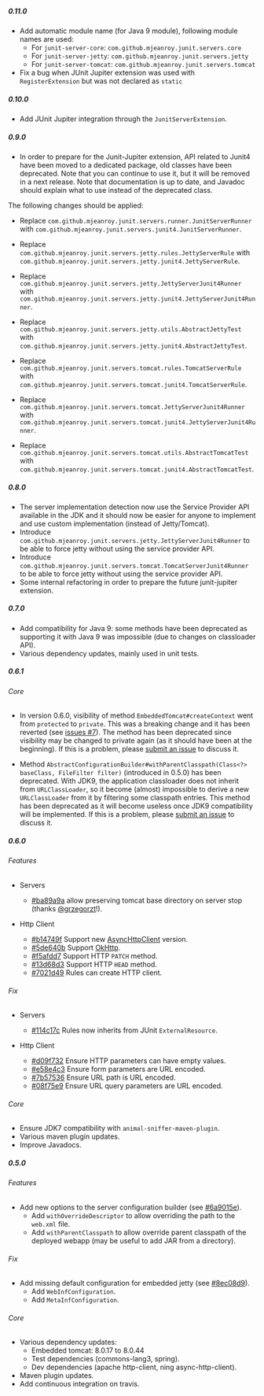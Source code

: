 ##### 0.11.0

- Add automatic module name (for Java 9 module), following module names are used:
  - For `junit-server-core`: `com.github.mjeanroy.junit.servers.core`
  - For `junit-server-jetty`: `com.github.mjeanroy.junit.servers.jetty`
  - For `junit-server-tomcat`: `com.github.mjeanroy.junit.servers.tomcat`
- Fix a bug when JUnit Jupiter extension was used with `RegisterExtension` but was not declared as `static`

##### 0.10.0

- Add JUnit Jupiter integration through the `JunitServerExtension`.

##### 0.9.0

- In order to prepare for the Junit-Jupiter extension, API related to Junit4 have been moved
  to a dedicated package, old classes have been deprecated. Note that you can continue to use it,
  but it will be removed in a next release. Note that documentation is up to date, and Javadoc should
  explain what to use instead of the deprecated class.

The following changes should be applied:
  - Replace `com.github.mjeanroy.junit.servers.runner.JunitServerRunner` with `com.github.mjeanroy.junit.servers.junit4.JunitServerRunner`.

  - Replace `com.github.mjeanroy.junit.servers.jetty.rules.JettyServerRule` with `com.github.mjeanroy.junit.servers.jetty.junit4.JettyServerRule`.
  - Replace `com.github.mjeanroy.junit.servers.jetty.JettyServerJunit4Runner` with `com.github.mjeanroy.junit.servers.jetty.junit4.JettyServerJunit4Runner`.
  - Replace `com.github.mjeanroy.junit.servers.jetty.utils.AbstractJettyTest` with `com.github.mjeanroy.junit.servers.jetty.junit4.AbstractJettyTest`.

  - Replace `com.github.mjeanroy.junit.servers.tomcat.rules.TomcatServerRule` with `com.github.mjeanroy.junit.servers.tomcat.junit4.TomcatServerRule`.
  - Replace `com.github.mjeanroy.junit.servers.tomcat.JettyServerJunit4Runner` with `com.github.mjeanroy.junit.servers.tomcat.junit4.JettyServerJunit4Runner`.
  - Replace `com.github.mjeanroy.junit.servers.tomcat.utils.AbstractTomcatTest` with `com.github.mjeanroy.junit.servers.tomcat.junit4.AbstractTomcatTest`.

##### 0.8.0

- The server implementation detection now use the Service Provider API available in the JDK and it should now be
  easier for anyone to implement and use custom implementation (instead of Jetty/Tomcat).
- Introduce `com.github.mjeanroy.junit.servers.jetty.JettyServerJunit4Runner` to be able to force
  jetty without using the service provider API.
- Introduce `com.github.mjeanroy.junit.servers.tomcat.TomcatServerJunit4Runner` to be able to force
  jetty without using the service provider API.
- Some internal refactoring in order to prepare the future junit-jupiter extension.

##### 0.7.0

- Add compatibility for Java 9: some methods have been deprecated as supporting it with Java 9 was
  impossible (due to changes on classloader API).
- Various dependency updates, mainly used in unit tests.

##### 0.6.1

###### Core

- In version 0.6.0, visibility of method `EmbeddedTomcat#createContext` went from `protected` to `private`. This was a breaking change and it has been reverted (see [issues #7](https://github.com/mjeanroy/junit-servers/issues/7)). The method has been deprecated since visibility may be changed to private again (as it should have been at the beginning). If this is a problem, please [submit an issue](https://github.com/mjeanroy/junit-servers/issues) to discuss it.

- Method `AbstractConfigurationBuilder#withParentClasspath(Class<?> baseClass, FileFilter filter)` (introduced in 0.5.0) has been deprecated. With JDK9, the application classloader does not inherit from `URLClassLoader`, so it become (almost) impossible to derive a new `URLClassLoader` from it by filtering some classpath entries. This method has been deprecated as it will become useless once JDK9 compatibility will be implemented. If this is a problem, please [submit an issue](https://github.com/mjeanroy/junit-servers/issues) to discuss it.

##### 0.6.0

###### Features

- Servers
  - [#ba89a9a](https://github.com/mjeanroy/junit-servers/commit/ba89a9a2ad94c9c5426485c656a25a1dfdc1ebfd) allow preserving tomcat base directory on server stop (thanks [@grzegorzt](https://github.com/grzegorzt)!).

- Http Client
  - [#b14749f](https://github.com/mjeanroy/junit-servers/commit/b14749f5fb4e7f8fa1d90b423b7887bc29d518b7) Support new [AsyncHttpClient](https://github.com/AsyncHttpClient/async-http-client) version.
  - [#5de640b](https://github.com/mjeanroy/junit-servers/commit/5de640b979aabeaea1950272e98fa39b5b7aebc1) Support [OkHttp](http://square.github.io/okhttp/).
  - [#f5afdd7](https://github.com/mjeanroy/junit-servers/commit/f5afdd7e7efc23f129dbf0533fb87f859b26fdc3) Support HTTP `PATCH` method.
  - [#13d68d3](https://github.com/mjeanroy/junit-servers/commit/13d68d3908d245dc9377f755b3665e5fcbe048ec) Support HTTP `HEAD` method.
  - [#7021d49](https://github.com/mjeanroy/junit-servers/commit/7021d49a7ed65d6bfa9a4ca90b0d5ba8a0c3c6ab) Rules can create HTTP client.

###### Fix

- Servers
  - [#114c17c](https://github.com/mjeanroy/junit-servers/commit/114c17ce8121d0e8ded39c95c1db33289a7e0708) Rules now inherits from JUnit `ExternalResource`.

- Http Client
  - [#d09f732](https://github.com/mjeanroy/junit-servers/commit/d09f732f86679f4103ca98904ddc3c4c1ba52995) Ensure HTTP parameters can have empty values.
  - [#e58e4c3](https://github.com/mjeanroy/junit-servers/commit/e58e4c3c4d3f768a89ccab11dc5d97edbbf2cd50) Ensure form parameters are URL encoded.
  - [#7b57536](https://github.com/mjeanroy/junit-servers/commit/7b57536937d27fa1ad18dfaa465e7016bc4aa900) Ensure URL path is URL encoded.
  - [#08f75e9](https://github.com/mjeanroy/junit-servers/commit/08f75e9e174bca0b0d52ae461dc3d37b3eac2193) Ensure URL query parameters are URL encoded.

###### Core

- Ensure JDK7 compatibility with `animal-sniffer-maven-plugin`.
- Various maven plugin updates.
- Improve Javadocs.

##### 0.5.0

###### Features

- Add new options to the server configuration builder (see [#6a9015e](https://github.com/mjeanroy/junit-servers/commit/6a9015ef17d3304e1f3a1a10e70a55670650ff46)).
  - Add `withOverrideDescriptor` to allow overriding the path to the `web.xml` file.
  - Add `withParentClasspath` to allow override parent classpath of the deployed webapp (may be useful to add JAR from a directory).

###### Fix
- Add missing default configuration for embedded jetty (see [#8ec08d9](https://github.com/mjeanroy/junit-servers/commit/8ec08d910f99624f5b6c953c1898706e6ce337d7)).
  - Add `WebInfConfiguration`.
  - Add `MetaInfConfiguration`.

###### Core

- Various dependency updates:
  - Embedded tomcat: 8.0.17 to 8.0.44
  - Test dependencies (commons-lang3, spring).
  - Dev dependencies (apache http-client, ning async-http-client).
- Maven plugin updates.
- Add continuous integration on travis.
